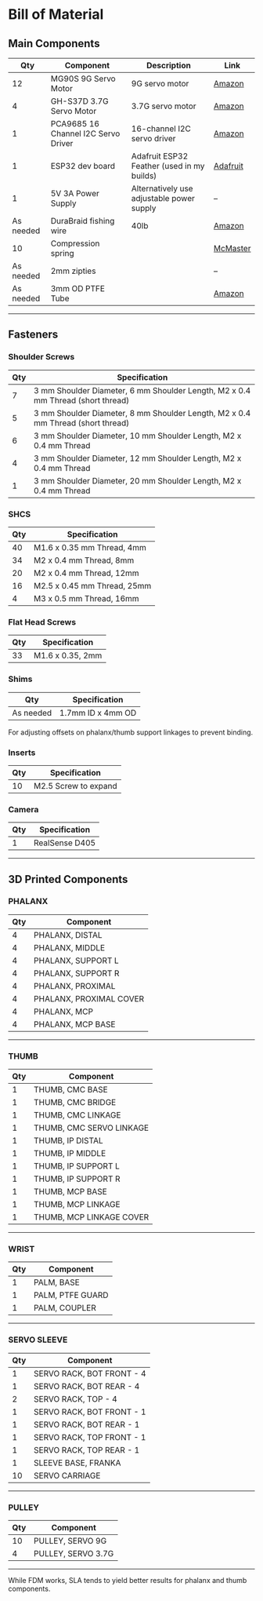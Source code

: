# Bill of Material

## Main Components

| Qty       | Component                          | Description                                  | Link                                                                                                                                  |
|-----------|------------------------------------|----------------------------------------------|---------------------------------------------------------------------------------------------------------------------------------------|
| 12        | MG90S 9G Servo Motor               | 9G servo motor                               | [Amazon](https://www.amazon.com/Miuzei-Geared-Helicopter-Arduino-Project/dp/B0BWJ2CK9D)                                               |
| 4         | GH-S37D 3.7G Servo Motor           | 3.7G servo motor                             | [Amazon](https://www.amazon.com/SpiderWire-DuraBraid-Braid-Fishing-Line/dp/B0C69TLSHK)                                                 |
| 1         | PCA9685 16 Channel I2C Servo Driver | 16-channel I2C servo driver                   | [Amazon](https://www.amazon.com/Teyleten-Robot-PCA9685-Compatible-Raspberry/dp/B0CNVBWX2M)                                               |
| 1         | ESP32 dev board                    | Adafruit ESP32 Feather (used in my builds)   | [Adafruit](https://www.adafruit.com/product/3405)                                                                                     |
| 1         | 5V 3A Power Supply                 | Alternatively use adjustable power supply       | –                                                                                                                                     |
| As needed | DuraBraid fishing wire             | 40lb                                       | [Amazon](https://www.amazon.com/SpiderWire-DuraBraid-Braid-Fishing-Line/dp/B0C69TLSHK)                                                 |
| 10        | Compression spring                 |                                              | [McMaster](https://www.mcmaster.com/2006N111/)                                                                                          |
| As needed | 2mm zipties                        |                                              | –                                                                                                                                     |
| As needed | 3mm OD PTFE Tube                   |                                              | [Amazon](https://www.amazon.com/uxcell-Tubing-Printer-RepRap-16-4ft/dp/B07F64KQR1)                                                                                                                           |


---

## Fasteners

### Shoulder Screws

| Qty | Specification                                                                          |
|-----|----------------------------------------------------------------------------------------|
| 7   | 3 mm Shoulder Diameter, 6 mm Shoulder Length, M2 x 0.4 mm Thread (short thread)          |
| 5   | 3 mm Shoulder Diameter, 8 mm Shoulder Length, M2 x 0.4 mm Thread (short thread)          |
| 6   | 3 mm Shoulder Diameter, 10 mm Shoulder Length, M2 x 0.4 mm Thread                         |
| 4   | 3 mm Shoulder Diameter, 12 mm Shoulder Length, M2 x 0.4 mm Thread                         |
| 1   | 3 mm Shoulder Diameter, 20 mm Shoulder Length, M2 x 0.4 mm Thread                         |

### SHCS

| Qty | Specification                        |
|-----|--------------------------------------|
| 40  | M1.6 x 0.35 mm Thread, 4mm            |
| 34  | M2 x 0.4 mm Thread, 8mm               |
| 20  | M2 x 0.4 mm Thread, 12mm              |
| 16  | M2.5 x 0.45 mm Thread, 25mm           |
| 4   | M3 x 0.5 mm Thread, 16mm              |

### Flat Head Screws

| Qty | Specification          |
|-----|------------------------|
| 33  | M1.6 x 0.35, 2mm       |

### Shims

| Qty      | Specification     |
|----------|-------------------|
| As needed| 1.7mm ID x 4mm OD |

For adjusting offsets on phalanx/thumb support linkages to prevent binding.

### Inserts

| Qty      | Specification     |
|----------|-------------------|
| 10       | M2.5 Screw to expand|

### Camera

| Qty      | Specification     |
|----------|-------------------|
| 1        | RealSense D405    |

---

## 3D Printed Components

### PHALANX

| Qty | Component                |
|-----|--------------------------|
| 4   | PHALANX, DISTAL          |
| 4   | PHALANX, MIDDLE          |
| 4   | PHALANX, SUPPORT L       |
| 4   | PHALANX, SUPPORT R       |
| 4   | PHALANX, PROXIMAL        |
| 4   | PHALANX, PROXIMAL COVER  |
| 4   | PHALANX, MCP             |
| 4   | PHALANX, MCP BASE        |

---

### THUMB

| Qty | Component                 |
|-----|---------------------------|
| 1   | THUMB, CMC BASE           |
| 1   | THUMB, CMC BRIDGE         |
| 1   | THUMB, CMC LINKAGE        |
| 1   | THUMB, CMC SERVO LINKAGE  |
| 1   | THUMB, IP DISTAL          |
| 1   | THUMB, IP MIDDLE          |
| 1   | THUMB, IP SUPPORT L       |
| 1   | THUMB, IP SUPPORT R       |
| 1   | THUMB, MCP BASE           |
| 1   | THUMB, MCP LINKAGE        |
| 1   | THUMB, MCP LINKAGE COVER  |

---

### WRIST

| Qty | Component        |
|-----|------------------|
| 1   | PALM, BASE       |
| 1   | PALM, PTFE GUARD |
| 1   | PALM, COUPLER    |

---

### SERVO SLEEVE

| Qty | Component                         |
|-----|-----------------------------------|
| 1   | SERVO RACK, BOT FRONT - 4         |
| 1   | SERVO RACK, BOT REAR - 4          |
| 2   | SERVO RACK, TOP - 4               |
| 1   | SERVO RACK, BOT FRONT - 1         |
| 1   | SERVO RACK, BOT REAR - 1          |
| 1   | SERVO RACK, TOP FRONT - 1         |
| 1   | SERVO RACK, TOP REAR - 1          |
| 1   | SLEEVE BASE, FRANKA               |
| 10  | SERVO CARRIAGE                    |

---

### PULLEY

| Qty | Component             |
|-----|-----------------------|
| 10  | PULLEY, SERVO 9G      |
| 4   | PULLEY, SERVO 3.7G    |

---

While FDM works, SLA tends to yield better results for phalanx and thumb components.